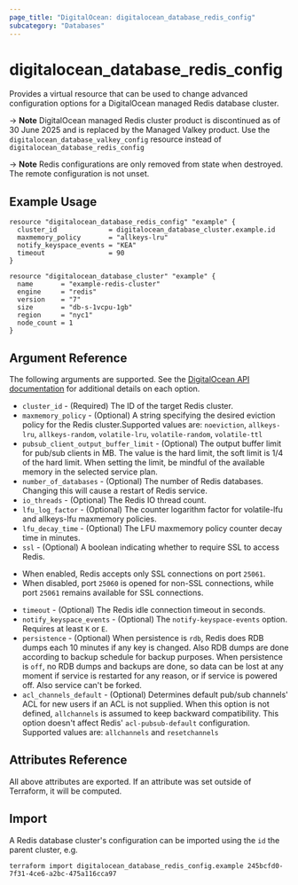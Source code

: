 ```yaml
---
page_title: "DigitalOcean: digitalocean_database_redis_config"
subcategory: "Databases"
---
```


# digitalocean\_database\_redis\_config

Provides a virtual resource that can be used to change advanced configuration
options for a DigitalOcean managed Redis database cluster.

-> **Note** DigitalOcean managed Redis cluster product is discontinued as of 30 June 2025 and is replaced by the Managed Valkey product. Use the `digitalocean_database_valkey_config` resource instead of `digitalocean_database_redis_config`

-> **Note** Redis configurations are only removed from state when destroyed. The remote configuration is not unset.

## Example Usage

```hcl
resource "digitalocean_database_redis_config" "example" {
  cluster_id             = digitalocean_database_cluster.example.id
  maxmemory_policy       = "allkeys-lru"
  notify_keyspace_events = "KEA"
  timeout                = 90
}

resource "digitalocean_database_cluster" "example" {
  name       = "example-redis-cluster"
  engine     = "redis"
  version    = "7"
  size       = "db-s-1vcpu-1gb"
  region     = "nyc1"
  node_count = 1
}
```


## Argument Reference

The following arguments are supported. See the [DigitalOcean API documentation](https://docs.digitalocean.com/reference/api/digitalocean/#tag/Databases/operation/databases_patch_config)
for additional details on each option. 


* `cluster_id` - (Required)  The ID of the target Redis cluster.
* `maxmemory_policy` - (Optional) A string specifying the desired eviction policy for the Redis cluster.Supported values are: `noeviction`, `allkeys-lru`, `allkeys-random`, `volatile-lru`, `volatile-random`, `volatile-ttl`
* `pubsub_client_output_buffer_limit` - (Optional) The output buffer limit for pub/sub clients in MB. The value is the hard limit, the soft limit is 1/4 of the hard limit. When setting the limit, be mindful of the available memory in the selected service plan.
* `number_of_databases` - (Optional) The number of Redis databases. Changing this will cause a restart of Redis service.
* `io_threads` - (Optional) The Redis IO thread count.
* `lfu_log_factor` - (Optional) The counter logarithm factor for volatile-lfu and allkeys-lfu maxmemory policies.
* `lfu_decay_time` - (Optional) The LFU maxmemory policy counter decay time in minutes.
* `ssl` - (Optional) A boolean indicating whether to require SSL to access Redis.
 - When enabled, Redis accepts only SSL connections on port `25061`.
 - When disabled, port `25060` is opened for non-SSL connections, while port `25061` remains available for SSL connections.
* `timeout` - (Optional) The Redis idle connection timeout in seconds.
* `notify_keyspace_events` - (Optional) The `notify-keyspace-events` option. Requires at least `K` or `E`.
* `persistence` - (Optional) When persistence is `rdb`, Redis does RDB dumps each 10 minutes if any key is changed. Also RDB dumps are done according to backup schedule for backup purposes. When persistence is `off`, no RDB dumps and backups are done, so data can be lost at any moment if service is restarted for any reason, or if service is powered off. Also service can't be forked.
* `acl_channels_default` - (Optional) Determines default pub/sub channels' ACL for new users if an ACL is not supplied. When this option is not defined, `allchannels` is assumed to keep backward compatibility. This option doesn't affect Redis' `acl-pubsub-default` configuration. Supported values are: `allchannels` and `resetchannels`

## Attributes Reference

All above attributes are exported. If an attribute was set outside of Terraform, it will be computed.

## Import

A Redis database cluster's configuration can be imported using the `id` the parent cluster, e.g.

```
terraform import digitalocean_database_redis_config.example 245bcfd0-7f31-4ce6-a2bc-475a116cca97
```
